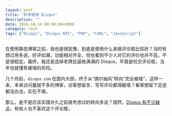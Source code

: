 ```yaml
---
layout: post
title: "科学使用 Disqus"
description: ""
date: 2016-10-14 00:00:00+0800
category: tech
tags: ["Disqus", "Disqus API", "PHP", "CURL", "JavaScript"]
---
```


在使用静态博客之前，我也是很犹豫，到底是使用什么来做评论框比较好？当时有想过用多说，好评如潮，功能相对齐全，但也看到不少人对它的评价也并不高，不是很稳定。最终，我还是选择老牌且逼格满满的 Disqus，毕竟是社交评论框，当年也就懂有被墙的风险。

几个月前，`disqus.com` 在国内大部，终于从“偶尔抽风”转向“完全被墙”，这样一来，本来访问量就不多的博客，访客想留言、写写评论都得翻墙？看客想留下足迹都没办法，实在不堪。

那么，是不是应该实践许久之前就考虑过的转向多说？固然，[Disqus 有不少缺点](/talk-about-duoshuo.html#id-disqus-)，有些人也不喜欢这个评论框，

